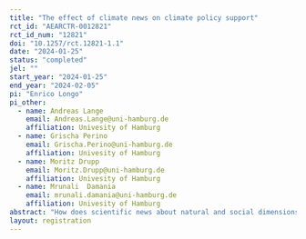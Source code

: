 ```yaml
---
title: "The effect of climate news on climate policy support"
rct_id: "AEARCTR-0012821"
rct_id_num: "12821"
doi: "10.1257/rct.12821-1.1"
date: "2024-01-25"
status: "completed"
jel: ""
start_year: "2024-01-25"
end_year: "2024-02-05"
pi: "Enrico Longo"
pi_other:
  - name: Andreas Lange
    email: Andreas.Lange@uni-hamburg.de
    affiliation: Univesity of Hamburg
  - name: Grischa Perino
    email: Grischa.Perino@uni-hamburg.de
    affiliation: Univesity of Hamburg
  - name: Moritz Drupp
    email: Moritz.Drupp@uni-hamburg.de
    affiliation: Univesity of Hamburg
  - name: Mrunali  Damania
    email: mrunali.damania@uni-hamburg.de
    affiliation: Univesity of Hamburg
abstract: "How does scientific news about natural and social dimensions of climate science affect support for climate policy in the general population? We study this fundamental question with a large-scale survey experiment that exposes 8000 members from the general population in Germany to good and bad news about climate science, next to control treatments that contain no information or information but no good or bad news. Specifically, we consider news on the magnitude of equilibrium climate sensitivity, on the effectiveness of climate policy instruments, and on the plausibility of reaching the Paris temperature targets. We also examine the emotions evoked by different kinds of news and the effect of those emotions on support for climate policy."
layout: registration
---
```


